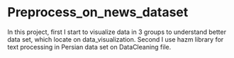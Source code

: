 # Preprocess_on_news_dataset
In this project, first I start to visualize data in 3 groups to understand better data set, which locate on data_visualization. Second I use hazm library for text processing in Persian data set on DataCleaning file.
